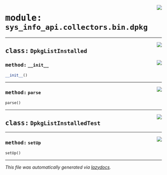<!-- markdownlint-disable -->

<a href="../src/sys_info_api/collectors/bin/dpkg.py#L0"><img align="right" style="float:right;" src="https://img.shields.io/badge/-source-cccccc?style=flat-square"></a>

# <kbd>module:</kbd> `sys_info_api.collectors.bin.dpkg`






---

<a href="../src/sys_info_api/collectors/bin/dpkg.py#L20"><img align="right" style="float:right;" src="https://img.shields.io/badge/-source-cccccc?style=flat-square"></a>

## <kbd>class:</kbd> `DpkgListInstalled`




<a href="../src/sys_info_api/collectors/bin/dpkg.py#L21"><img align="right" style="float:right;" src="https://img.shields.io/badge/-source-cccccc?style=flat-square"></a>

### <kbd>method:</kbd> `__init__`

```python
__init__()
```








---

<a href="../src/sys_info_api/collectors/bin/dpkg.py#L27"><img align="right" style="float:right;" src="https://img.shields.io/badge/-source-cccccc?style=flat-square"></a>

### <kbd>method:</kbd> `parse`

```python
parse()
```






---

<a href="../src/sys_info_api/collectors/bin/dpkg.py#L50"><img align="right" style="float:right;" src="https://img.shields.io/badge/-source-cccccc?style=flat-square"></a>

## <kbd>class:</kbd> `DpkgListInstalledTest`







---

<a href="../src/sys_info_api/collectors/bin/dpkg.py#L51"><img align="right" style="float:right;" src="https://img.shields.io/badge/-source-cccccc?style=flat-square"></a>

### <kbd>method:</kbd> `setUp`

```python
setUp()
```








---

_This file was automatically generated via [lazydocs](https://github.com/ml-tooling/lazydocs)._
